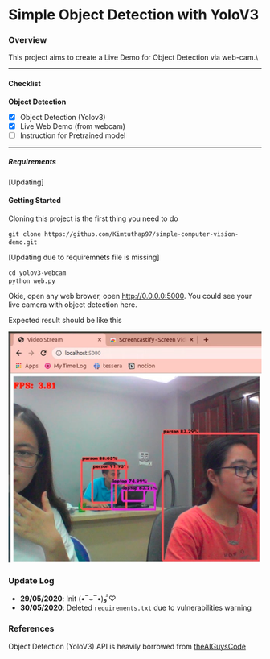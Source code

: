 # Simple Object Detection with YoloV3

### Overview

This project aims to create a Live Demo for Object Detection via web-cam.\

---

#### Checklist

**Object Detection**

- [x] Object Detection (Yolov3)
- [x] Live Web Demo (from webcam)
- [ ] Instruction for Pretrained model

---

##### Requirements

[Updating]

#### Getting Started

Cloning this project is the first thing you need to do
```
git clone https://github.com/Kimtuthap97/simple-computer-vision-demo.git
```
[Updating due to requiremnets file is missing]

```
cd yolov3-webcam
python web.py
```
Okie, open any web brower, open http://0.0.0.0:5000. You could see your live camera with object detection here.

Expected result should be like this

![Yolov3 Object Detection Demo with Webcam](../object-detection-demo.png)

### Update Log

- **29/05/2020**: Init (•‾⌣‾•)و ̑̑♡
- **30/05/2020**: Deleted `requirements.txt` due to vulnerabilities warning 

### References

Object Detection (YoloV3) API is heavily borrowed from [theAIGuysCode](https://github.com/theAIGuysCode/Object-Detection-API)